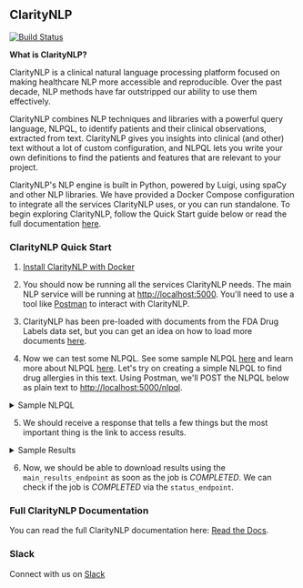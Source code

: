 ## ClarityNLP

[![Build Status](https://travis-ci.com/ClarityNLP/ClarityNLP.svg?branch=master)](https://travis-ci.com/ClarityNLP/ClarityNLP)

**What is ClarityNLP?**

ClarityNLP is a clinical natural language processing platform focused on making healthcare NLP more accessible and reproducible.  Over the past decade, NLP methods have far outstripped our ability to use them effectively.

ClarityNLP combines NLP techniques and libraries with a powerful query language, NLPQL, to identify patients and their clinical observations, extracted from text.
ClarityNLP gives you insights into clinical (and other) text without a lot of custom configuration, and NLPQL lets you write your own definitions to find the patients and features that are relevant to your project.  

ClarityNLP's NLP engine is built in Python, powered by Luigi, using spaCy and other NLP libraries. We have provided a Docker Compose configuration to integrate all the services ClarityNLP uses, or you can run standalone. To begin exploring ClarityNLP, follow the Quick Start guide below or read the full documentation [here](http://claritynlp.readthedocs.io/en/latest/index.html).

### ClarityNLP Quick Start

1. [Install ClarityNLP with Docker](http://claritynlp.readthedocs.io/en/latest/setup/local-docker.html#running-locally)

2. You should now be running all the services ClarityNLP needs. The main NLP service will be running at [http://localhost:5000](http://localhost:5000). You'll need to use a tool like [Postman](https://www.getpostman.com/apps) to interact with ClarityNLP.

3. ClarityNLP has been pre-loaded with documents from the FDA Drug Labels data set, but you can get an idea on how to load more documents [here](http://claritynlp.readthedocs.io/en/latest/setup/index.html#data-ingestion).

4. Now we can test some NLPQL. See some sample NLPQL [here](https://github.com/ClarityNLP/ClarityNLP/tree/master/nlpql) and learn more about NLPQL [here](http://claritynlp.readthedocs.io/en/latest/user_guide/intro/overview.html#example-nlpql-phenotype-walkthrough). Let's try on creating a simple NLPQL to find drug allergies in this text.
Using Postman, we'll POST the NLPQL below as plain text to [http://localhost:5000/nlpql](http://localhost:5000/nlpql).

<details><summary>Sample NLPQL</summary>
<p>

```
debug;

// Phenotype library name
phenotype "Drug Allergy" version "1";

/* Phenotype library description */
description "Sample NLPQL to find drug allergies.";

// # Structured Data Model #
datamodel OMOP version "5.3";

// # Referenced libraries #
// The ClarityCore library provides common functions for simplifying NLP pipeline creation
include ClarityCore version "1.0" called Clarity;
include OHDSIHelpers version "1.0" called OHDSI;

// ## Code Systems ##
codesystem OMOP: "http://omop.org"; // OMOP vocabulary https://github.com/OHDSI/Vocabulary-v5.0;


// #Manual Term sets#
// simple example-- termset "Vegetables":["brocolli","carrots","cauliflower"]
// can add expansion of structured concepts from terminologies as well with OMOPHelpers

documentset ProviderNotes:
    Clarity.createReportTagList(["Physician","Nurse","Note","Discharge Summary"]);

termset PenicillinTerms: [
"Amoxicillin",
"Ampicillin",
"Dicloxacillin",
"Nafcillin",
"Oxacillin",
"Penicillin G",
"Penicillin V",
"Piperacillin",
"Ticarcillin"];

termset AllergyTerms: [
"allergy",
"Skin rash",
"Hives",
"Itching",
"Fever",
"Swelling",
"Shortness of breath",
"Wheezing",
"Runny nose",
"Itchy eyes",
"watery eyes",
"Anaphylaxis"];

define isPenicillin:
  Clarity.ProviderAssertion({
    termset: [PenicillinTerms],
    documentset: [ProviderNotes]
  });

define hasAllergy:
  Clarity.ProviderAssertion({
    termset: [AllergyTerms],
    documentset: [ProviderNotes]
  });


//CDS logical Context (Patient, Document)
context Patient;

define final hasSepsis:
  where isPenicillin AND hasAllergy;

```
</p>
</details>



5. We should receive a response that tells a few things but the most important thing is the link to access results.
<details><summary>Sample Results</summary>
<p>

```
{
    "job_id": "1",
    "phenotype_id": "1",
    "phenotype_config": "http://localhost:5000/phenotype_id/1",
    "pipeline_ids": [
        1,
        2
    ],
    "pipeline_configs": [
        "http://localhost:5000/pipeline_id/1",
        "http://localhost:5000/pipeline_id/2"
    ],
    "status_endpoint": "http://localhost:5000/status/1",
    "luigi_task_monitoring": "http://localhost:8082/static/visualiser/index.html#search__search=job=1",
    "intermediate_results_endpoint": "http://localhost:5000/job_results/1/phenotype_intermediate",
    "main_results_endpoint": "http://localhost:5000/job_results/1/phenotype"
}
```

</p>
</details>


6. Now, we should be able to download results using the `main_results_endpoint` as soon as the job is *COMPLETED*.
We can check if the job is *COMPLETED* via the `status_endpoint`.




### Full ClarityNLP Documentation
You can read the full ClarityNLP documentation here:
[Read the Docs](http://claritynlp.readthedocs.io/en/latest/).


### Slack
Connect with us on [Slack](https://join.slack.com/t/claritynlp/shared_invite/enQtNTE5NTUzNzk4MTk5LTFmNWY1NWVmZTA4Yjc5MDUwNTRhZTBmNTA0MWM0ZDNmYjdlNTAzYmViYzAzMTkwZDkzODA2YTJhYzQ1ZTliZTQ)
